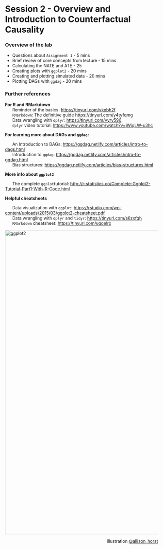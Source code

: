 # Session 2 - Overview and Introduction to Counterfactual Causality

### Overview of the lab

- Questions about `Assignment 1` - 5 mins
- Brief review of core concepts from lecture - 15 mins
- Calculating the NATE and ATE - 25
- Creating plots with `ggplot2` -  20 mins
- Creating and plotting simulated data - 20 mins
- Plotting DAGs with `ggdag` - 20 mins


### Further references

**For R and RMarkdown** <br>
&nbsp;&nbsp;&nbsp;&nbsp;&nbsp;&nbsp;Reminder of the basics: https://tinyurl.com/vkebh2f <br>
&nbsp;&nbsp;&nbsp;&nbsp;&nbsp;&nbsp;`RMarkdown`: The definitive guide https://tinyurl.com/y4tyfqmg <br>
&nbsp;&nbsp;&nbsp;&nbsp;&nbsp;&nbsp;Data wrangling with `dplyr`: https://tinyurl.com/vyrv596 <br>
&nbsp;&nbsp;&nbsp;&nbsp;&nbsp;&nbsp;`dplyr` video tutorial: https://www.youtube.com/watch?v=jWjqLW-u3hc <p>

**For learning more about DAGs and `ggdag`:** <p>
&nbsp;&nbsp;&nbsp;&nbsp;&nbsp;&nbsp;An Introduction to DAGs: https://ggdag.netlify.com/articles/intro-to-dags.html <br>
&nbsp;&nbsp;&nbsp;&nbsp;&nbsp;&nbsp;Introduction to `ggdag`: https://ggdag.netlify.com/articles/intro-to-ggdag.html <br>
&nbsp;&nbsp;&nbsp;&nbsp;&nbsp;&nbsp;Bias structures: https://ggdag.netlify.com/articles/bias-structures.html <br>
  
**More info about `ggplot2`**<p>
&nbsp;&nbsp;&nbsp;&nbsp;&nbsp;&nbsp;The complete `ggplot`tutorial: http://r-statistics.co/Complete-Ggplot2-Tutorial-Part1-With-R-Code.html <p>

**Helpful cheatsheets** <p>
&nbsp;&nbsp;&nbsp;&nbsp;&nbsp;&nbsp;Data visualization with `ggplot`: https://rstudio.com/wp-content/uploads/2015/03/ggplot2-cheatsheet.pdf <br>
&nbsp;&nbsp;&nbsp;&nbsp;&nbsp;&nbsp;Data wrangling with `dplyr` and `tidyr`: https://tinyurl.com/s6zxfqh <br>
&nbsp;&nbsp;&nbsp;&nbsp;&nbsp;&nbsp;`RMarkdown` cheatsheet: https://tinyurl.com/uqoelrx <p>


<img src="https://github.com/allisonhorst/stats-illustrations/blob/master/rstats-artwork/ggplot2_masterpiece.png" alt="ggplot2" class="center" width="1000"/> 
<p align="right">illustration <a href="https://twitter.com/allison_horst">@allison_horst</a></p>
